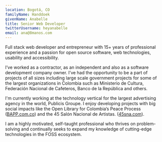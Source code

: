 ```yaml
---
location: Bogotá, CO
familyName: Handdoek
givenName: Anabelle
title: Senior Web Developer
twitterUsername: heyanabelle
email: ana@8manos.com
---
```


Full stack web developer and entrepreneur with 15+ years of professional experience and a passion for open source software, web technologies, usability and accessibility.

I’ve worked as a contractor, as an independent and also as a software development company owner. I’ve had the opportunity to be a part of projects of all sizes including large scale government projects for some of the largest organizations in Colombia such as Ministerio de Cultura, Federación Nacional de Cafeteros, Banco de la República and others.

I'm currently working at the technology vertical for the largest advertising agency in the world, Publicis Groupe. I enjoy developing projects with big social impacts like the Open Library for Colombia’s Peace Process ([BAPP.com.co](https://bapp.com.co)) and the 45 Salón Nacional de Artistas. ([45sna.com](https://45sna.com)).

I am a highly motivated, self-taught professional who thrives on problem-solving and continually seeks to expand my knowledge of cutting-edge technologies in the FOSS ecosystem.
